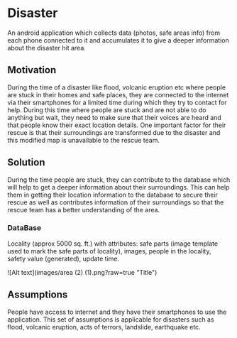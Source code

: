 # Disaster
An android application which collects data (photos, safe areas info) from each phone connected to it and accumulates it to give a deeper information about the disaster hit area.

## Motivation
During the time of a disaster like flood, volcanic eruption etc where people are stuck in their homes and safe places, they are connected to the internet via their smartphones for a limited time during which they try to contact for help. During this time where people are stuck and are not able to do anything but wait, they need to make sure that their voices are heard and that people know their exact location details. One important factor for their rescue is that their surroundings are transformed due to the disaster and this modified map is unavailable to the rescue team.

## Solution
During the time people are stuck, they can contribute to the database which will help to get a deeper information about their surroundings. This can help them in getting their location information to the database to secure their rescue as well as contributes information of their surroundings so that the rescue team has a better understanding of the area.

### DataBase
Locality (approx 5000 sq. ft.) with attributes: safe parts (image template used to mark the safe parts of locality), images, people in the locality, safety value (generated), update time.

![Alt text](images/area (2) (1).png?raw=true "Title")

## Assumptions
People have access to internet and they have their smartphones to use the application. This set of assumptions is applicable for disasters such as flood, volcanic eruption, acts of terrors, landslide, earthquake etc.
